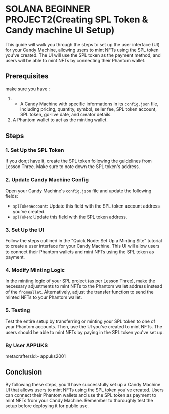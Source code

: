 
# SOLANA BEGINNER PROJECT2(Creating SPL Token & Candy machine UI Setup)

This guide will walk you through the steps to set up the user interface (UI) for your Candy Machine, allowing users to mint NFTs using the SPL token you've created. The UI will use the SPL token as the payment method, and users will be able to mint NFTs by connecting their Phantom wallet.

## Prerequisites

 make sure you have :

1.  - A  Candy Machine with specific informations in its `config.json` file, including pricing, quantity, symbol, seller fee, SPL token account, SPL token, go-live date, and creator details.
2. A Phantom wallet to act as the minting wallet.

## Steps

### 1. Set Up the SPL Token

If you don;t have it, create the SPL token following the guidelines from Lesson Three. Make sure to note down the SPL token's address.


### 2. Update Candy Machine Config

Open your Candy Machine's `config.json` file and update the following fields:

- `splTokenAccount`: Update this field with the SPL token account address you've created.
- `splToken`: Update this field with the SPL token address.

### 3. Set Up the UI

Follow the steps outlined in the "Quick Node: Set Up a Minting Site" tutorial to create a user interface for your Candy Machine. This UI will allow users to connect their Phantom wallets and mint NFTs using the SPL token as payment.

### 4. Modify Minting Logic

In the minting logic of your SPL project (as per Lesson Three), make the necessary adjustments to mint NFTs to the Phantom wallet address instead of the `fromWallet`. Alternatively, adjust the transfer function to send the minted NFTs to your Phantom wallet.

### 5. Testing

Test the entire setup by transferring or minting your SPL token to one of your Phantom accounts. Then, use the UI you've created to mint NFTs. The users should be able to mint NFTs by paying in the SPL token you've set up.

### By User APPUKS
metacraftersId:- appuks2001
## Conclusion

By following these steps, you'll have successfully set up a Candy Machine UI that allows users to mint NFTs using the SPL token you've created. Users can connect their Phantom wallets and use the SPL token as payment to mint NFTs from your Candy Machine. Remember to thoroughly test the setup before deploying it for public use.
